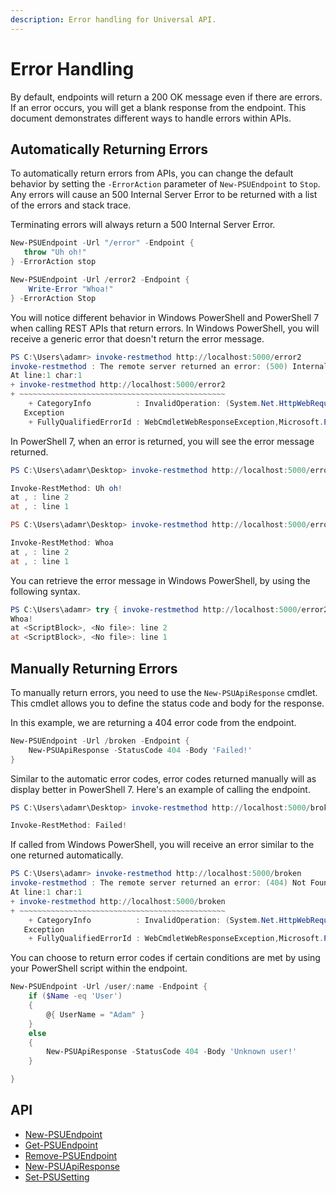 ```yaml
---
description: Error handling for Universal API.
---
```


# Error Handling

By default, endpoints will return a 200 OK message even if there are errors. If an error occurs, you will get a blank response from the endpoint. This document demonstrates different ways to handle errors within APIs.

## Automatically Returning Errors

To automatically return errors from APIs, you can change the default behavior by setting the `-ErrorAction` parameter of `New-PSUEndpoint` to `Stop`. Any errors will cause an 500 Internal Server Error to be returned with a list of the errors and stack trace.

Terminating errors will always return a 500 Internal Server Error.

```powershell
New-PSUEndpoint -Url "/error" -Endpoint { 
   throw "Uh oh!"
} -ErrorAction stop

New-PSUEndpoint -Url /error2 -Endpoint {
    Write-Error "Whoa!"
} -ErrorAction Stop
```

You will notice different behavior in Windows PowerShell and PowerShell 7 when calling REST APIs that return errors. In Windows PowerShell, you will receive a generic error that doesn't return the error message.

```powershell
PS C:\Users\adamr> invoke-restmethod http://localhost:5000/error2
invoke-restmethod : The remote server returned an error: (500) Internal Server Error.
At line:1 char:1
+ invoke-restmethod http://localhost:5000/error2
+ ~~~~~~~~~~~~~~~~~~~~~~~~~~~~~~~~~~~~~~~~~~~~~~
    + CategoryInfo          : InvalidOperation: (System.Net.HttpWebRequest:HttpWebRequest) [Invoke-RestMethod], Web
   Exception
    + FullyQualifiedErrorId : WebCmdletWebResponseException,Microsoft.PowerShell.Commands.InvokeRestMethodCommand
```

In PowerShell 7, when an error is returned, you will see the error message returned.

```powershell
PS C:\Users\adamr\Desktop> invoke-restmethod http://localhost:5000/error 

Invoke-RestMethod: Uh oh!
at , : line 2
at , : line 1

PS C:\Users\adamr\Desktop> invoke-restmethod http://localhost:5000/error2

Invoke-RestMethod: Whoa
at , : line 2
at , : line 1
```

You can retrieve the error message in Windows PowerShell, by using the following syntax.

```powershell
PS C:\Users\adamr> try { invoke-restmethod http://localhost:5000/error2 } catch { [System.IO.StreamReader]::new($_.Exception.Response.GetResponseStream()).ReadToEnd()}
Whoa!
at <ScriptBlock>, <No file>: line 2
at <ScriptBlock>, <No file>: line 1
```

## Manually Returning Errors

To manually return errors, you need to use the `New-PSUApiResponse` cmdlet. This cmdlet allows you to define the status code and body for the response.

In this example, we are returning a 404 error code from the endpoint.

```powershell
New-PSUEndpoint -Url /broken -Endpoint {
    New-PSUApiResponse -StatusCode 404 -Body 'Failed!'
}
```

Similar to the automatic error codes, error codes returned manually will as display better in PowerShell 7. Here's an example of calling the endpoint.

```powershell
PS C:\Users\adamr\Desktop> invoke-restmethod http://localhost:5000/broken

Invoke-RestMethod: Failed!
```

If called from Windows PowerShell, you will receive an error similar to the one returned automatically.

```powershell
PS C:\Users\adamr> invoke-restmethod http://localhost:5000/broken
invoke-restmethod : The remote server returned an error: (404) Not Found.
At line:1 char:1
+ invoke-restmethod http://localhost:5000/broken
+ ~~~~~~~~~~~~~~~~~~~~~~~~~~~~~~~~~~~~~~~~~~~~~~
    + CategoryInfo          : InvalidOperation: (System.Net.HttpWebRequest:HttpWebRequest) [Invoke-RestMethod], Web
   Exception
    + FullyQualifiedErrorId : WebCmdletWebResponseException,Microsoft.PowerShell.Commands.InvokeRestMethodCommand
```

You can choose to return error codes if certain conditions are met by using your PowerShell script within the endpoint.

```powershell
New-PSUEndpoint -Url /user/:name -Endpoint {
    if ($Name -eq 'User')
    {
        @{ UserName = "Adam" }
    }
    else
    {
        New-PSUApiResponse -StatusCode 404 -Body 'Unknown user!'    
    }

}
```

## API

* [New-PSUEndpoint](https://github.com/ironmansoftware/universal-docs/blob/master/cmdlets/New-PSUEndpoint.txt)
* [Get-PSUEndpoint](https://github.com/ironmansoftware/universal-docs/blob/master/cmdlets/Get-PSUEndpoint.txt)
* [Remove-PSUEndpoint](https://github.com/ironmansoftware/universal-docs/blob/master/cmdlets/Remove-PSUEndpoint.txt)
* [New-PSUApiResponse](https://github.com/ironmansoftware/universal-docs/blob/master/cmdlets/New-PSUApiResponse.txt)
* [Set-PSUSetting](https://github.com/ironmansoftware/universal-docs/blob/master/cmdlets/Set-PSUSetting.txt)
